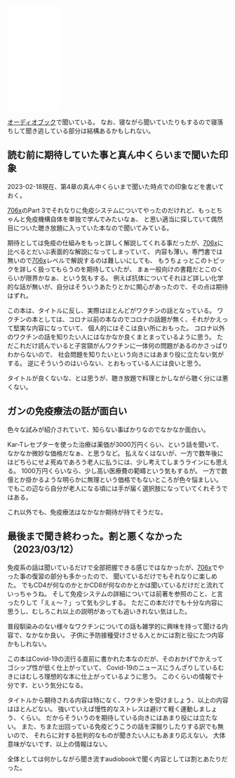 <iframe sandbox="allow-popups allow-scripts allow-modals allow-forms allow-same-origin" style="width:120px;height:240px;" marginwidth="0" marginheight="0" scrolling="no" frameborder="0" src="//rcm-fe.amazon-adsystem.com/e/cm?lt1=_blank&bc1=000000&IS2=1&bg1=FFFFFF&fc1=000000&lc1=0000FF&t=karino203-22&language=ja_JP&o=9&p=8&l=as4&m=amazon&f=ifr&ref=as_ss_li_til&asins=4065181771&linkId=55d4f69c65d0767605495961d87d23d5"></iframe>

[オーディオブック](%E3%82%AA%E3%83%BC%E3%83%87%E3%82%A3%E3%82%AA%E3%83%96%E3%83%83%E3%82%AF)で聞いている。
なお、寝ながら聞いていたりもするので寝落ちして聞き逃している部分は結構あるかもしれない。

## 読む前に期待していた事と真ん中くらいまで聞いた印象

2023-02-18現在、第4章の真ん中くらいまで聞いた時点での印象などを書いておく。

[706x](706x)のPart 3でそれなりに免疫システムについてやったのだけれど、もっとちゃんと免疫機構自体を単独で学んでみたいなぁ、
と思い適当に探していて偶然目についた聴き放題に入っていた本なので聞いてみている。

期待としては免疫の仕組みをもっと詳しく解説してくれる事だったが、[706x](706x)に比べるとだいぶ表面的な解説になってしまっていて、
内容も薄い。専門書では無いので[706x](706x)レベルで解説するのは難しいにしても、
もうちょっとこのトピックを詳しく扱ってもらうのを期待していたが、
まぁ一般向けの書籍だとこのくらいが限界かなぁ、という気もする。
例えば抗体についてそれほど詳しい化学的な話が無いが、自分はそういうあたりとかに関心があったので、その点は期待はずれ。

この本は、タイトルに反し、実際はほとんどがワクチンの話となっている。
ワクチンの本としては、コロナ以前の本なのでコロナの話題が無く、それがかえって堅実な内容になっていて、
個人的にはそこは良い所におもった。
コロナ以外のワクチンの話を知りたい人にはなかなか良くまとまっているように思う。
ただこれだけ読んでいると子宮頸がんワクチンに一体何の問題があるのかさっぱりわからないので、
社会問題を知りたいという向きにはあまり役に立たない気がする。
逆にそういうのはいらない、とおもっている人には良いと思う。

タイトルが良くないな、とは思うが、聴き放題で料理とかしながら聴く分には悪くない。

## ガンの免疫療法の話が面白い

色々な試みが紹介されていて、知らない事ばかりなのでなかなか面白い。

Kar-Tレセプターを使った治療は薬価が3000万円くらい、という話を聞いて、
なかなか微妙な価格だなぁ、と思うなど。
払えなくはないが、一方で数年後にはどちらにせよ死ぬであろう老人に払うには、少し考えてしまうラインにも思える。
1000万円くらいなら、少し高い医療費の範疇という気もするが。
一方で数億とか掛かるような明らかに無理という価格でもないところが色々悩ましい。
でもこの辺なら自分が老人になる頃には手が届く選択肢になっていてくれそうではある。

これ以外でも、免疫療法はなかなか期待が持てそうだな。

## 最後まで聞き終わった。割と悪くなかった（2023/03/12）

免疫系の話は聞いているだけで全部把握できる感じではなかったが、[706x](706x)でやった事の復習の部分も多かったので、
聞いているだけでもそれなりに楽しめた。
でもCD4が何なのかとかCD8が何なのかとかは聞いているだけだと流れていっちゃうね。
そして免疫システムの詳細については前著を参照のこと、と言ったりして「えぇ〜？」って気も少しする。
ただこの本だけでも十分な内容に思うし、むしろこれ以上の説明があっても追いきれない気はした。

普段馴染みのない様々なワクチンについての話も雑学的に興味を持って聞ける内容で、なかなか良い。
子供に予防接種受けさせる人とかには割と役にたつ内容かもしれない。

この本はCovid-19の流行る直前に書かれた本なのだが、そのおかげでかえってゴシップ性が低く仕上がっていて、
Covid-19のニュースにうんざりしているむきにはむしろ理想的な本に仕上がっているように思う。
このくらいの情報で十分です、という気分になる。

タイトルから期待される内容は特になく、ワクチンを受けましょう、以上の内容はほとんどない。
強いていえば慢性的なストレスは避けて軽く運動しましょう、くらい。
だからそういうのを期待している向きにはあまり役には立たない。
また、ちまた出回っている免疫どうこうの話を深掘りしたりする訳でも無いので、
それらに対する批判的なものが聞きたい人にもあまり応えない。
大体意味がないです、以上の情報はない。

全体としては何かしながら聞き流すaudiobookで聞く内容としては割とあたりだった。